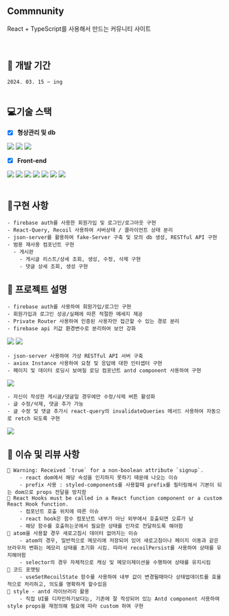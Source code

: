 ## Commnunity

React + TypeScript를 사용해서 만드는 커뮤니티 사이트

<br/>

## 📅 개발 기간

`2024. 03. 15 ~ ing` <br/> <br/>

## 💻기술 스택

-   [x] **형상관리 및 db**

 <img src="https://img.shields.io/badge/github-181717?style=for-the-badge&logo=github&logoColor=white"> <img src="https://img.shields.io/badge/git-F05032?style=for-the-badge&logo=git&logoColor=white"> <img src="https://img.shields.io/badge/Json Server-000?style=for-the-badge&logo=JSON&logoColor=white">

-   [x] **Front-end**

<img src="https://img.shields.io/badge/React-61DAFB?style=for-the-badge&logo=React&logoColor=white"/> <img src="https://img.shields.io/badge/TypeScript-3178C6?style=for-the-badge&logo=TypeScript&logoColor=white">
<img src="https://img.shields.io/badge/Vite-646CFF?style=for-the-badge&logo=Vite&logoColor=white"> <img src="https://img.shields.io/badge/React Query-FF4154?style=for-the-badge&logo=React Query&logoColor=white"> <img src="https://img.shields.io/badge/Recoil-3578E5?style=for-the-badge&logo=Recoil&logoColor=white"> <img src="https://img.shields.io/badge/styled components-DB7093?style=for-the-badge&logo=styled components&logoColor=white"/>
<img src="https://img.shields.io/badge/Axios-5A29E4?style=for-the-badge&logo=Axios&logoColor=white"/><br/> <br/>


## 📌구현 사항

```
- firebase auth를 사용한 회원가입 및 로그인/로그아웃 구현
- React-Query, Recoil 사용하여 서버상태 / 클라이언트 상태 분리
- json-server를 활용하여 fake-Server 구축 및 모의 db 생성, RESTful API 구현
- 범용 재사용 컴포넌트 구현
  - 게시판
    - 게시글 리스트/상세 조회, 생성, 수정, 삭제 구현
    - 댓글 상세 조회, 생성 구현
```

## 📜 프로젝트 설명

```
- firebase auth를 사용하여 회원가입/로그인 구현
- 회원가입과 로그인 성공/실패에 따른 적절한 메세지 제공
- Private Router 사용하여 인증된 사용자만 접근할 수 있는 경로 분리
- firebase api 키값 환경변수로 분리하여 보안 강화
```
![](https://github.com/mingnana/community/assets/96216178/d6309e13-ee47-45da-bf5a-e47c1898f88d)
![](https://github.com/mingnana/community/assets/96216178/8e9269ce-0584-4647-af00-ab65cb895708)

```
- json-server 사용하여 가상 RESTful API 서버 구축
- axiox Instance 사용하여 요청 및 응답에 대한 인터셉터 구현
- 페이지 및 데이터 로딩시 보여질 로딩 컴포넌트 antd component 사용하여 구현
```
![](https://github.com/mingnana/community/assets/96216178/766e1080-b0c6-407d-bdf6-5893c565bd9e)


```
- 자신이 작성한 게시글/댓글일 경우에만 수정/삭제 버튼 활성화
- 글 수정/삭제, 댓글 추가 가능
- 글 수정 및 댓글 추가시 react-query의 invalidateQueries 메서드 사용하여 자동으로 retch 되도록 구현
```
![](https://github.com/mingnana/community/assets/96216178/7ab2b503-023f-4013-acc5-aedeb1018410)


## 📜 이슈 및 리뷰 사항

```
📌 Warning: Received `true` for a non-boolean attribute `signup`.
    - react dom에서 해당 속성을 인지하지 못하기 때문에 나오는 이슈
    - prefix 사용 : styled-components를 사용할때 prefix를 필터링해서 기본이 되는 dom으로 props 전달을 방지함
📌 React Hooks must be called in a React function component or a custom React Hook function.
    - 컴포넌트 호출 위치에 따른 이슈
    - react hook은 함수 컴포넌트 내부가 아닌 외부에서 호출되면 오류가 남
    - 해당 함수를 호출하는곳에서 필요한 상태를 인자로 전달하도록 해야함
📌 atom을 사용할 경우 새로고침시 데이터 없어지는 이슈
    - atom의 경우, 일반적으로 메모리에 저장되어 있어 새로고침이나 페이지 이동과 같은 브라우저 변화는 메모리 상태를 초기화 시킴. 따라서 recoilPersist를 사용하여 상태를 유지해야함
    - selector의 경우 자체적으로 캐싱 및 메모이제이션을 수행하여 상태를 유지시킴
📌 코드 포맷팅
    - useSetRecoilState 함수를 사용하여 내부 값이 변경될때마다 상태업데이트를 효율적으로 처리하고, 의도를 명확하게 할수있음
📌 style - antd 라이브러리 활용
    - 직접 UI를 디자인하기보다는, 기존에 잘 작성되어 있는 Antd component 사용하여 style props을 재정의해 필요에 따라 custom 하여 구현
```

